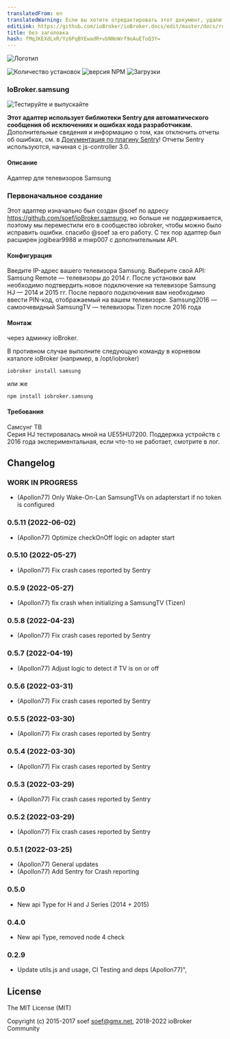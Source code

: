 ```yaml
---
translatedFrom: en
translatedWarning: Если вы хотите отредактировать этот документ, удалите поле «translationFrom», в противном случае этот документ будет снова автоматически переведен
editLink: https://github.com/ioBroker/ioBroker.docs/edit/master/docs/ru/adapterref/iobroker.samsung/README.md
title: без заголовка
hash: fMqJKEXdLxR/Yz6PqBYEwadR+vbNNnWrf9oAuEToQ3Y=
---
```

![Логотип](../../../en/adapterref/iobroker.samsung/admin/samsung.png)

![Количество установок](http://iobroker.live/badges/samsung-stable.svg)
![версия NPM](http://img.shields.io/npm/v/iobroker.samsung.svg)
![Загрузки](https://img.shields.io/npm/dm/iobroker.samsung.svg)

### IoBroker.samsung
![Тестируйте и выпускайте](https://github.com/iobroker-community-adapters/ioBroker.samsung/workflows/Test%20and%20Release/badge.svg) <!-- [![Статус перевода](https://weblate.iobroker.net/widgets/adapters/-/samsung/svg-badge.svg)](https://weblate.iobroker.net/engage/adapters/?utm_source=widget) -->

**Этот адаптер использует библиотеки Sentry для автоматического сообщения об исключениях и ошибках кода разработчикам.** Дополнительные сведения и информацию о том, как отключить отчеты об ошибках, см. в [Документация по плагину Sentry](https://github.com/ioBroker/plugin-sentry#plugin-sentry)! Отчеты Sentry используются, начиная с js-controller 3.0.

#### Описание
Адаптер для телевизоров Samsung

### Первоначальное создание
Этот адаптер изначально был создан @soef по адресу https://github.com/soef/ioBroker.samsung, но больше не поддерживается, поэтому мы переместили его в сообщество iobroker, чтобы можно было исправить ошибки. спасибо @soef за его работу.
С тех пор адаптер был расширен jogibear9988 и mwp007 с дополнительным API.

#### Конфигурация
Введите IP-адрес вашего телевизора Samsung.
Выберите свой API: Samsung Remote — телевизоры до 2014 г. После установки вам необходимо подтвердить новое подключение на телевизоре Samsung HJ — 2014 и 2015 гг. После первого подключения вам необходимо ввести PIN-код, отображаемый на вашем телевизоре.
Samsung2016 — самоочевидный SamsungTV — телевизоры Tizen после 2016 года

#### Монтаж
через админку ioBroker.

В противном случае выполните следующую команду в корневом каталоге ioBroker (например, в /opt/iobroker)

```
iobroker install samsung
```

или же

```
npm install iobroker.samsung
```

#### Требования
Самсунг ТВ<br> Серия HJ тестировалась мной на UE55HU7200. Поддержка устройств с 2016 года экспериментальная, если что-то не работает, смотрите в лог.

## Changelog

### __WORK IN PROGRESS__
* (Apollon77) Only Wake-On-Lan SamsungTVs on adapterstart if no token is configured

### 0.5.11 (2022-06-02)
* (Apollon77) Optimize checkOnOff logic on adapter start

### 0.5.10 (2022-05-27)
* (Apollon77) Fix crash cases reported by Sentry

### 0.5.9 (2022-05-27)
* (Apollon77) fix crash when initializing a SamsungTV (Tizen)

### 0.5.8 (2022-04-23)
* (Apollon77) Fix crash cases reported by Sentry

### 0.5.7 (2022-04-19)
* (Apollon77) Adjust logic to detect if TV is on or off

### 0.5.6 (2022-03-31)
* (Apollon77) Fix crash cases reported by Sentry

### 0.5.5 (2022-03-30)
* (Apollon77) Fix crash cases reported by Sentry

### 0.5.4 (2022-03-30)
* (Apollon77) Fix crash cases reported by Sentry

### 0.5.3 (2022-03-29)
* (Apollon77) Fix crash cases reported by Sentry

### 0.5.2 (2022-03-29)
* (Apollon77) Fix crash cases reported by Sentry

### 0.5.1 (2022-03-25)
* (Apollon77) General updates
* (Apollon77) Add Sentry for Crash reporting

### 0.5.0
* New api Type for H and J Series (2014 + 2015)

### 0.4.0
* New api Type, removed node 4 check

### 0.2.9
* Update utils.js and usage, CI Testing and deps (Apollon77)",

## License
The MIT License (MIT)

Copyright (c) 2015-2017 soef <soef@gmx.net>, 2018-2022 ioBroker Community